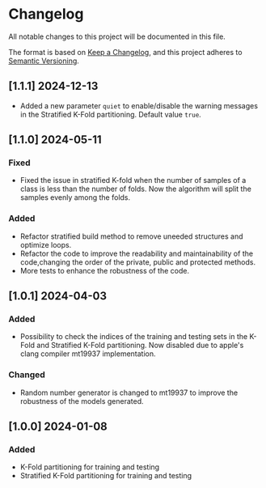 # Changelog

All notable changes to this project will be documented in this file.

The format is based on [Keep a Changelog](https://keepachangelog.com/en/1.1.0/),
and this project adheres to [Semantic Versioning](https://semver.org/spec/v2.0.0.html).

## [1.1.1] 2024-12-13

- Added a new parameter `quiet` to enable/disable the warning messages in the Stratified K-Fold partitioning. Default value `true`.

## [1.1.0] 2024-05-11

### Fixed

- Fixed the issue in stratified K-fold when the number of samples of a class is less than the number of folds. Now the algorithm will split the samples evenly among the folds.

### Added

- Refactor stratified build method to remove uneeded structures and optimize loops.
- Refactor the code to improve the readability and maintainability of the code,changing the order of the private, public and protected methods.
- More tests to enhance the robustness of the code.

## [1.0.1] 2024-04-03

### Added

- Possibility to check the indices of the training and testing sets in the K-Fold and Stratified K-Fold partitioning. Now disabled due to apple's clang compiler mt19937 implementation.

### Changed

- Random number generator is changed to mt19937 to improve the robustness of the models generated.

## [1.0.0] 2024-01-08

### Added

- K-Fold partitioning for training and testing
- Stratified K-Fold partitioning for training and testing
